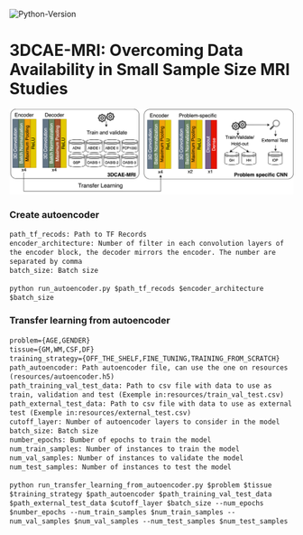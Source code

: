 ![Python-Version](https://img.shields.io/badge/python-3.10-blue)

# 3DCAE-MRI: Overcoming Data Availability in Small Sample Size MRI Studies


![encoder](https://github.com/mfmachado/transfer-learning-age-sex-prediction/blob/main/resources/autoencoder.png)


### Create autoencoder
```
path_tf_recods: Path to TF Records
encoder_architecture: Number of filter in each convolution layers of the encoder block, the decoder mirrors the encoder. The number are separated by comma
batch_size: Batch size

python run_autoencoder.py $path_tf_recods $encoder_architecture $batch_size
```

### Transfer learning from autoencoder
```
problem={AGE,GENDER}
tissue={GM,WM,CSF,DF}
training_strategy={OFF_THE_SHELF,FINE_TUNING,TRAINING_FROM_SCRATCH}
path_autoencoder: Path autoencoder file, can use the one on resources (resources/autoencoder.h5)
path_training_val_test_data: Path to csv file with data to use as train, validation and test (Exemple in:resources/train_val_test.csv)
path_external_test_data: Path to csv file with data to use as external test (Exemple in:resources/external_test.csv)
cutoff_layer: Number of autoencoder layers to consider in the model
batch_size: Batch size
number_epochs: Bumber of epochs to train the model
num_train_samples: Number of instances to train the model
num_val_samples: Number of instances to validate the model
num_test_samples: Number of instances to test the model

python run_transfer_learning_from_autoencoder.py $problem $tissue $training_strategy $path_autoencoder $path_training_val_test_data $path_external_test_data $cutoff_layer $batch_size --num_epochs $number_epochs --num_train_samples $num_train_samples --num_val_samples $num_val_samples --num_test_samples $num_test_samples
```
